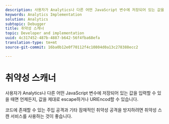 ```yaml
---
description: 사용자가 Analytics나 다른 어떤 JavaScript 변수에 저장되어 있는 값을 입력할 수 있을 때면 언제든지, 값을 제대로 escape하거나 URIEncod할 수 있습니다.
keywords: Analytics Implementation
solution: Analytics
subtopic: Debugger
title: 취약성 스캐너
topic: Developer and implementation
uuid: 4c317452-487b-4887-b642-56f4fba68efa
translation-type: tm+mt
source-git-commit: 16ba0b12e0f70112f4c10804d0a13c278388ecc2

---
```



# 취약성 스캐너

사용자가 Analytics나 다른 어떤 JavaScript 변수에 저장되어 있는 값을 입력할 수 있을 때면 언제든지, 값을 제대로 escape하거나 URIEncod할 수 있습니다.

코드에 존재할 수 있는 주입 공격과 기타 잠재적인 취약성 공격을 방지하려면 취약성 스캔 서비스를 사용하는 것이 좋습니다.
